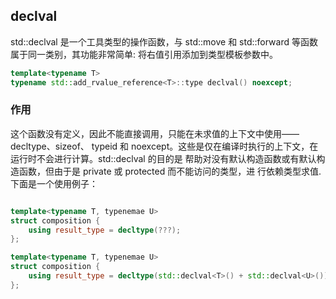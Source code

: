 ## declval
std::declval 是一个工具类型的操作函数，与 std::move 和 std::forward 等函数属于同一类别，其功能非常简单: 将右值引用添加到类型模板参数中。
```c++
template<typename T>
typename std::add_rvalue_reference<T>::type declval() noexcept;
```

### 作用
这个函数没有定义，因此不能直接调用，只能在未求值的上下文中使用——decltype、sizeof、 typeid 和 noexcept。这些是仅在编译时执行的上下文，在运行时不会进行计算。std::declval 的目的是 帮助对没有默认构造函数或有默认构造函数，但由于是 private 或 protected 而不能访问的类型，进 行依赖类型求值.下面是一个使用例子：
```c++

template<typename T, typenemae U>
struct composition {
    using result_type = decltype(???);
};

template<typename T, typenemae U>
struct composition {
    using result_type = decltype(std::declval<T>() + std::declval<U>());
};

```

